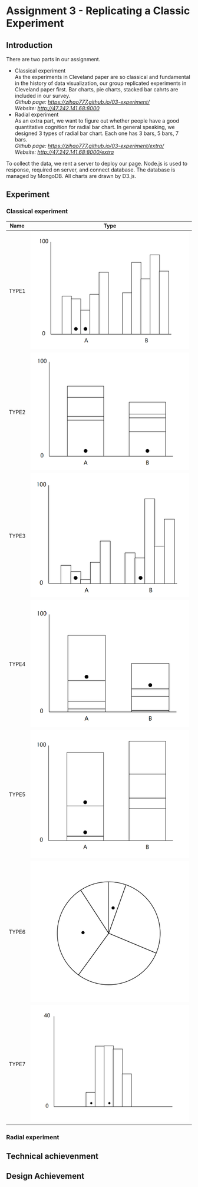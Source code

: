 Assignment 3 - Replicating a Classic Experiment  
===
Introduction
---
There are two parts in our assignment.
- Classical experiment   
As the experiments in Cleveland paper are so classical and fundamental in the history of data visualization, our group replicated experiments in Cleveland paper first. Bar charts, pie charts, stacked bar cahrts are included in our survey.  
   *Github page: https://zihao777.github.io/03-experiment/*  
   *Website: http://47.242.141.68:8000*  
- Radial experiment   
   As an extra part, we want to figure out whether people have a good quantitative cognition for radial bar chart. In general speaking, we designed 3 types of radial bar chart. Each one has 3 bars, 5 bars, 7 bars.  
  *Github page: https://zihao777.github.io/03-experiment/extra/*   
  *Website:  http://47.242.141.68:8000/extra*    
  
To collect the data, we rent a server to deploy our page. Node.js is used to response, required on server, and connect database. The database is managed by MongoDB. All charts are drawn by D3.js.

Experiment
---
### Classical experiment
|Name|Type|
|-|-|
|TYPE1|![IMG](img/TYPE1.png)|
|TYPE2|![IMG](img/TYPE2.png)|
|TYPE3|![IMG](img/TYPE3.png)|
|TYPE4|![IMG](img/TYPE4.png)|
|TYPE5|![IMG](img/TYPE5.png)|
|TYPE6|![IMG](img/TYPE6.png)|
|TYPE7|![IMG](img/TYPE7.png)|

### Radial experiment

## Technical achievenment

## Design Achievement







